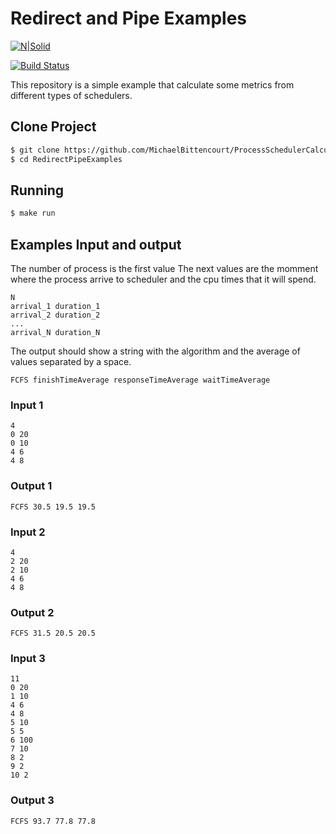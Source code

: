# Redirect and Pipe Examples

[![N|Solid](https://cldup.com/dTxpPi9lDf.thumb.png)](https://nodesource.com/products/nsolid)

[![Build Status](https://travis-ci.org/joemccann/dillinger.svg?branch=master)](https://travis-ci.org/joemccann/dillinger)


This repository is a simple example that calculate some metrics from different types of schedulers.


## Clone Project

```bash
$ git clone https://github.com/MichaelBittencourt/ProcessSchedulerCalculator.git
$ cd RedirectPipeExamples
```

## Running

```bash
$ make run
```

## Examples Input and output

The number of process is the first value
The next values are the momment where the process arrive to scheduler and the cpu times that it will spend.
 
 ```
 N
 arrival_1 duration_1
 arrival_2 duration_2
 ...
 arrival_N duration_N
 ```

 The output should show a string with the algorithm and the average of values separated by a space.

 ```
 FCFS finishTimeAverage responseTimeAverage waitTimeAverage
 ```

### Input 1

```
4
0 20
0 10
4 6
4 8
```

### Output 1

```
FCFS 30.5 19.5 19.5
```

### Input 2

```
4
2 20
2 10
4 6
4 8
```

### Output 2

```
FCFS 31.5 20.5 20.5
```

### Input 3

```
11
0 20
1 10
4 6
4 8
5 10
5 5
6 100
7 10
8 2
9 2
10 2
```

### Output 3

```
FCFS 93.7 77.8 77.8
```
